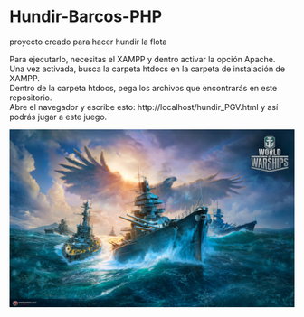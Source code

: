 # Hundir-Barcos-PHP
proyecto creado para hacer hundir la flota

Para ejecutarlo, necesitas el XAMPP y dentro activar la opción Apache.  
Una vez activada, busca la carpeta htdocs en la carpeta de instalación de XAMPP.  
Dentro de la carpeta htdocs, pega los archivos que encontrarás en este repositorio.  
Abre el navegador y escribe esto: http://localhost/hundir_PGV.html y así podrás jugar a este juego.  

![](https://github.com/peter1323/Hundir-Barcos-PHP/blob/main/2.jpg)
